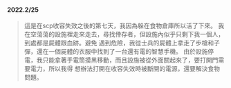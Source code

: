 #### 2022.2/25
> 這是在scp收容失效之後的第七天，我因為躲在食物倉庫所以活了下來。
我在空蕩蕩的設施裡走來走去，尋找倖存者，但設施內似乎只剩下我一個人，到處都是屍體跟血跡。避免
遇到危險，我從士兵的屍體上拿走了步槍和子彈，還在一個屍體的衣服中找到了一台還有電的智慧手機。
由於設施停電，我只能拿著手電筒摸黑移動，而且設施被從外面關起來了，要打開門需要電力，所以我得
想辦法打開在收容失效時被斷開的電源，還要解決食物問題。
